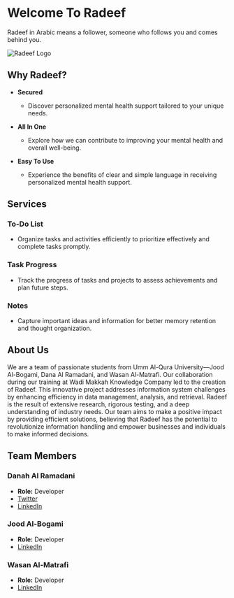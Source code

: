 # Welcome To Radeef

Radeef in Arabic means a follower, someone who follows you and comes behind you.

![Radeef Logo](Radeef/Public/assets/img/logo-radeef.png)

## Why Radeef?

- **Secured**
  - Discover personalized mental health support tailored to your unique needs.

- **All In One**
  - Explore how we can contribute to improving your mental health and overall well-being.

- **Easy To Use**
  - Experience the benefits of clear and simple language in receiving personalized mental health support.

## Services

### To-Do List
- Organize tasks and activities efficiently to prioritize effectively and complete tasks promptly.

### Task Progress
- Track the progress of tasks and projects to assess achievements and plan future steps.

### Notes
- Capture important ideas and information for better memory retention and thought organization.

## About Us

We are a team of passionate students from Umm Al-Qura University—Jood Al-Bogami, Dana Al Ramadani, and Wasan Al-Matrafi. Our collaboration during our training at Wadi Makkah Knowledge Company led to the creation of Radeef. This innovative project addresses information system challenges by enhancing efficiency in data management, analysis, and retrieval. Radeef is the result of extensive research, rigorous testing, and a deep understanding of industry needs. Our team aims to make a positive impact by providing efficient solutions, believing that Radeef has the potential to revolutionize information handling and empower businesses and individuals to make informed decisions.

## Team Members

### Danah Al Ramadani

- **Role:** Developer
- [Twitter](https://x.com/d__a31?s=21)
- [LinkedIn](https://www.linkedin.com/in/danah-alramadani-58b435295?utm_source=share&utm_campaign=share_via&utm_content=profile&utm_medium=ios_app)

### Jood Al-Bogami

- **Role:** Developer
- [LinkedIn](https://www.linkedin.com/in/jood-albogami/)

### Wasan Al-Matrafi

- **Role:** Developer
- [LinkedIn](https://www.linkedin.com/in/wasan-al-matrafi-123456789/)

